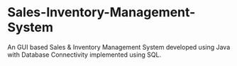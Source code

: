 # Sales-Inventory-Management-System
An GUI based Sales & Inventory Management System developed using Java with Database Connectivity implemented using SQL.
